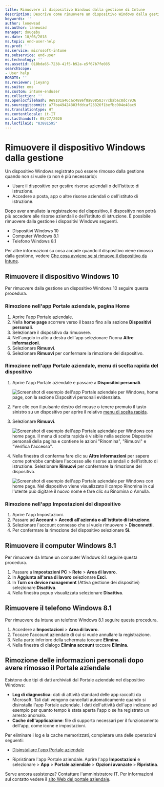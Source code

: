 ```yaml
---
title: Rimuovere il dispositivo Windows dalla gestione di Intune
description: Descrive come rimuovere un dispositivo Windows dalla gestione di Intune
keywords: ''
author: lenewsad
ms.author: lanewsad
manager: dougeby
ms.date: 10/03/2018
ms.topic: end-user-help
ms.prod: ''
ms.service: microsoft-intune
ms.subservice: end-user
ms.technology: ''
ms.assetid: 018bda65-7238-41f5-b92a-e5f67b7fe085
searchScope:
- User help
ROBOTS: ''
ms.reviewer: jieyang
ms.suite: ems
ms.custom: intune-enduser
ms.collection: ''
ms.openlocfilehash: 9e9101a46cac488ef8a80858377cbabac8dc7936
ms.sourcegitcommit: a77ba49424803fddcaf23326f1befbc004e48ac9
ms.translationtype: HT
ms.contentlocale: it-IT
ms.lasthandoff: 05/27/2020
ms.locfileid: "83881595"
---
```

# <a name="remove-your-windows-device-from-management"></a>Rimuovere il dispositivo Windows dalla gestione

Un dispositivo Windows registrato può essere rimosso dalla gestione quando non si vuole (o non è più necessario):  
* Usare il dispositivo per gestire risorse aziendali o dell'istituto di istruzione. 
* Accedere a posta, app o altre risorse aziendali o dell'istituto di istruzione.

Dopo aver annullato la registrazione del dispositivo, il dispositivo non potrà più accedere alle risorse aziendali o dell'istituto di istruzione. È possibile rimuovere dalla gestione i dispositivi Windows seguenti.  
* Dispositivi Windows 10 
* Computer Windows 8.1
* Telefono Windows 8.1
 
Per altre informazioni su cosa accade quando il dispositivo viene rimosso dalla gestione, vedere [Che cosa avviene se si rimuove il dispositivo da Intune](what-happens-if-you-unenroll-your-device-from-intune-windows.md).  

## <a name="remove-your-windows-10-device"></a>Rimuovere il dispositivo Windows 10
Per rimuovere dalla gestione un dispositivo Windows 10 seguire questa procedura.

### <a name="remove-in-company-portal-app-home-page"></a>Rimozione nell'app Portale aziendale, pagina **Home**  

1. Aprire l'app Portale aziendale.
2. Nella **home page** scorrere verso il basso fino alla sezione **Dispositivi personali**.
3. Selezionare il dispositivo da rimuovere.
3. Nell'angolo in alto a destra dell'app selezionare l'icona **Altre informazioni**.
4. Selezionare **Rimuovi**. 
5. Selezionare **Rimuovi** per confermare la rimozione del dispositivo.  

### <a name="remove-in-company-portal-app-device-context-menu"></a>Rimozione nell'app Portale aziendale, menu di scelta rapida del dispositivo  

1. Aprire l'app Portale aziendale e passare a **Dispositivi personali**.

    ![Screenshot di esempio dell'app Portale aziendale per Windows, home page, con la sezione Dispositivi personali evidenziata.](./media/1809_CheckAccess_Context_Select_Device.png)

2. Fare clic con il pulsante destro del mouse o tenere premuto il tasto sinistro su un dispositivo per aprire il relativo [menu di scelta rapida](https://docs.microsoft.com//windows/uwp/design/controls-and-patterns/menus).  

3. Selezionare **Rimuovi**.  

    ![Screenshot di esempio dell'app Portale aziendale per Windows con home page. Il menu di scelta rapida è visibile nella sezione **Dispositivi personali** della pagina e contiene le azioni "Rinomina", "Rimuovi" e "Verifica l'accesso".](./media/1809_DeviceContextMenu_Windows_CP.png)  

5. Nella finestra di conferma fare clic su **Altre informazioni** per sapere come potrebbe cambiare l'accesso alle risorse aziendali o dell'istituto di istruzione. Selezionare **Rimuovi** per confermare la rimozione del dispositivo.   

     ![Screenshot di esempio dell'app Portale aziendale per Windows con home page. Nel dispositivo viene visualizzato il campo Rinomina in cui l'utente può digitare il nuovo nome e fare clic su Rinomina o Annulla.](./media/1808_RemoveDevice_Popup.png)  


### <a name="remove-in-device-settings-app"></a>Rimozione nell'app Impostazioni del dispositivo
1. Aprire l'app Impostazioni. 
2. Passare ad **Account** > **Accedi all'azienda o all'istituto di istruzione**.
3. Selezionare l'account connesso che si vuole rimuovere > **Disconnetti**.
4. Per confermare la rimozione del dispositivo selezionare **Sì**.

## <a name="remove-your-windows-81-computer"></a>Rimuovere il computer Windows 8.1
Per rimuovere da Intune un computer Windows 8.1 seguire questa procedura.

1. Passare a **Impostazioni PC** > **Rete** > **Area di lavoro**.
2. In **Aggiunta all'area di lavoro** selezionare **Esci**.
3. In **Turn on device management** (Attiva gestione dei dispositivi) selezionare **Disattiva**.
4. Nella finestra popup visualizzata selezionare **Disattiva**.

## <a name="remove-your-windows-81-phone"></a>Rimuovere il telefono Windows 8.1
Per rimuovere da Intune un telefono Windows 8.1 seguire questa procedura.

1. Accedere a **Impostazioni** > **Area di lavoro**.
2. Toccare l'account aziendale di cui si vuole annullare la registrazione.
3. Nella parte inferiore della schermata toccare **Elimina**.
4. Nella finestra di dialogo **Elimina account** toccare **Elimina**.  
## <a name="removing-your-personal-information-after-removing-the-company-portal"></a>Rimozione delle informazioni personali dopo avere rimosso il Portale aziendale  

Esistono due tipi di dati archiviati dal Portale aziendale nel dispositivo Windows:

- **Log di diagnostica**: dati di attività standard delle app raccolti da Microsoft. Tali dati vengono cancellati automaticamente quando si disinstalla l'app Portale aziendale. I dati dell'attività dell'app indicano ad esempio per quanto tempo è stata aperta l'app o se ha registrato un arresto anomalo.
- **Cache dell'applicazione**: file di supporto necessari per il funzionamento dell'app, come icone e impostazioni.

Per eliminare i log e la cache memorizzati, completare una delle operazioni seguenti:

* [Disinstallare l'app Portale aziendale](https://support.microsoft.com/help/4028003/windows-10-uninstall-apps-and-programs) 

* Ripristinare l'app Portale aziendale. Aprire l'app **Impostazioni** e selezionare > **App** > **Portale aziendale** > **Opzioni avanzate** > **Ripristina**. 

Serve ancora assistenza? Contattare l'amministratore IT. Per informazioni sul contatto vedere il [sito Web del portale aziendale](https://go.microsoft.com/fwlink/?linkid=2010980).
